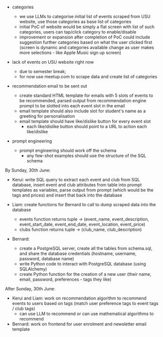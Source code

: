 
- categories
  - we use LLMs to categorise initial list of events scraped from USU website, use those categories as base list of categories
  - initial PoC of website would be simply a flat screen with list of such categories, users can tap/click category to enable/disable
  - improvement or expansion after completion of PoC could include suggestion further categories based on what the user clicked first (screen is dynamic and categories available change as user makes more selections - like Apple Music sign up screen)

- lack of events on USU website right now
  - due to semester break;
  - for now use meetup.com to scrape data and create list of categories

- recommendation email to be sent out
  - create standard HTML template for emails with 5 slots of events to be recommended, parsed output from recommendation engine prompt to be slotted into each event slot in the email
  - email template should also include slot for student's name as a greeting for personalisation
  - email template should have like/dislike button for every event slot
    - each like/dislike button should point to a URL to action each like/dislike

- prompt engineering
  - prompt engineering should work off the schema
    - any few-shot examples should use the structure of the SQL schema

By Sunday, 30th June:

- Kerui: write SQL query to extract each event and club from SQL database, insert event and club attributes from table into prompt templates as variables, parse output from prompt (which would be the tags and prices) and insert that back into the database

- Liam: create functions for Bernard to call to dump scraped data into the database
  - events function returns tuple -> (event_name, event_description, event_start_date, event_end_date, event_location, event_price)
  - clubs function returns tuple -> (club_name, club_description)

- Bernard: 
  - create a PostgreSQL server, create all the tables from schema.sql, and share the database credentials (hostname, username, password, database name)
  - write Python code to interact with PostgreSQL database (using SQLAlchemy)
  - create Python function for the creation of a new user (their name, email, password, preferences - tags they like)

After Sunday, 30th June:

- Kerui and Liam: work on recommendation algorithm to recommend events to users based on tags (match user preference tags to event tags / club tags)
  - can use LLM to recommend or can use mathematical algorithms to recommend
- Bernard: work on frontend for user enrolment and newsletter email template
